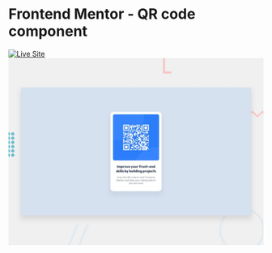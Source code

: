 # Frontend Mentor - QR code component
[![Live Site](https://img.shields.io/static/v1?label=&message=Live%20Site&color=6cccb4&style=for-the-badge)](https://facundojperalta.github.io/qr-code-component/)
![Design preview for the QR code component coding challenge](./design/desktop-preview.jpg)
